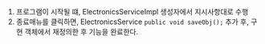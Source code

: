 1. 프로그램이 시작될 떄, ElectronicsServiceImpl 생성자에서 지시사항대로 수행
2. 종료매뉴를 클릭하면, ElectronicsService `public void saveObj();` 추가 후,
   구현 객체에서 재정의한 후 기능을 완료한다.